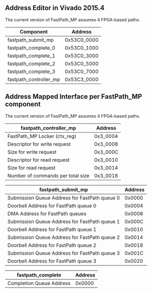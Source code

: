 ## Address Editor in Vivado 2015.4

The current version of FastPath_MP assumes 4 FPGA-based paths.

| Component    | Address           |
| ------------------- | ----------------|
| fastpath_submit_mp | 0x53C0_0000 |
| fastpath_complete_0 | 0x53C0_1000 |
| fastpath_complete_1 | 0x53C0_3000 |
| fastpath_complete_2 | 0x53C0_5000 |
| fastpath_complete_3 | 0x53C0_7000 |
| fastpath_controller_mp | 0x53C3_0000 |

## Address Mapped Interface per FastPath_MP component 

The current version of FastPath_MP assumes 4 FPGA-based paths.

| fastpath_controller_mp    | Address           |
| ------------------- | ----------------|
| FastPath_MP Locker (ctx_reg)        | 0x3_0004 |
| Descriptor for write request        | 0x3_0008 |
| Size for write request              | 0x3_000C |
| Descriptor for read request         | 0x3_0010 |
| Size for read request               | 0x3_0014 |
| Number of commands per total size   | 0x3_0018 |


| fastpath_submit_mp    | Address           |
| ------------------- | ----------------|
| Submission Queue Address for FastPath queue 0 | 0x0000 |
| Doorbell Address for FastPath queue 0 | 0x0004 |
| DMA Address for FastPath queues | 0x0008 |
| Submission Queue Address for FastPath queue 1 | 0x000C |
| Doorbell Address for FastPath queue 1 | 0x0010 |
| Submission Queue Address for FastPath queue 2 | 0x0014 |
| Doorbell Address for FastPath queue 2 | 0x0018 |
| Submission Queue Address for FastPath queue 3 | 0x001C |
| Doorbell Address for FastPath queue 3 | 0x0020 |


| fastpath_complete    | Address           |
| ------------------- | ----------------|
| Completion Queue Address | 0x0000 |
